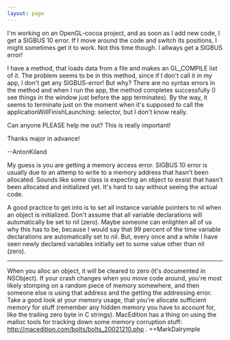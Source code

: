 ```yaml
---
layout: page
---
```


I'm working on an OpenGL-cocoa project, and as soon as I add new code, I get a SIGBUS 10 error. If I move around the code and switch its positions, I might sometimes get it to work. Not this time though.  I allways get a SIGBUS error!

I have a method, that loads data from a file and makes an GL_COMPILE list of it. The problem seems to be in this method, since if I don't call it in my app, I don't get any SIGBUS-error!  But why? There are no syntax errors in the method and when I run the app, the method completes successfully (I see things in the window just before the app terminates).  By the way, it seems to terminate just on the moment when it's supposed to call the applicationWillFinishLaunching: selector, but I don't know really.

Can anyone PLEASE help me out?  This is really important!



Thanks major in advance!

--AntonKiland

My guess is you are getting a memory access error. SIGBUS 10 error is usually due to an attemp to write to a memory address that hasn't been allocated. Sounds like some class is expecting an object to exsist that hasn't been allocated and initialized yet. It's hard to say without seeing the actual code. 

A good practice to get into is to set all instance variable pointers to nil when an object is initialized. Don't assume that all variable declarations will automatically be set to nil (zero). Maybe someone can enlighten all of us why this has to be, because I would say that 99 percent of the time variable declarations are automatically set to nil. But, every once and a while I have seen newly declared variables initially set to some value other than nil (zero). 

----

When you alloc an object, it will be cleared to zero (it's documented in NSObject).  If your crash changes when you move code around, you're most likely stomping on a random piece of memory somewhere, and then someone else is using that address and the getting the addressing error. Take a good look at your memory usage, that you're allocate sufficient memory for stuff (remember any hidden memory you have to account for, like the trailing zero byte in C strings).  MacEdition has a thing on using the malloc tools for tracking down some memory corruption stuff: http://macedition.com/bolts/bolts_20021210.php . ++MarkDalrymple
